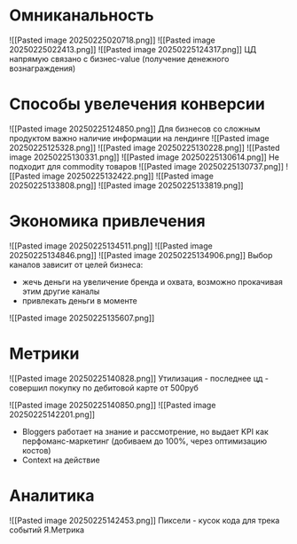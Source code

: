 # Омниканальность
![[Pasted image 20250225020718.png]]
![[Pasted image 20250225022413.png]]
![[Pasted image 20250225124317.png]]
ЦД напрямую связано с бизнес-value (получение денежного вознаграждения)
# Способы увелечения конверсии
![[Pasted image 20250225124850.png]]
Для бизнесов со сложным продуктом важно наличие информации на лендинге
![[Pasted image 20250225125328.png]]
![[Pasted image 20250225130228.png]]
![[Pasted image 20250225130331.png]]
![[Pasted image 20250225130614.png]]
Не подходит для commodity товаров
![[Pasted image 20250225130737.png]]
![[Pasted image 20250225132422.png]]
![[Pasted image 20250225133808.png]]
![[Pasted image 20250225133819.png]]
# Экономика привлечения
![[Pasted image 20250225134511.png]]
![[Pasted image 20250225134846.png]]
![[Pasted image 20250225134906.png]]
Выбор каналов зависит от целей бизнеса:
- жечь деньги на увеличение бренда и охвата, возможно прокачивая этим другие каналы
- привлекать деньги в моменте

![[Pasted image 20250225135607.png]]
# Метрики
![[Pasted image 20250225140828.png]]
Утилизация - последнее цд - совершил покупку по дебитовой карте от 500руб

![[Pasted image 20250225140850.png]]
![[Pasted image 20250225142201.png]]
- Bloggers работает на знание и рассмотрение, но выдает KPI как перфоманс-маркетинг (добиваем до 100%, через оптимизацию костов)
-  Context на действие
# Аналитика
![[Pasted image 20250225142453.png]]
Пиксели - кусок кода для трека событий Я.Метрика
